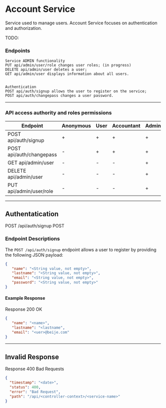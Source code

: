 # Account Service 
Service used to manage users. Account Service focuses on authentication and authorization.

TODO: 
### Endpoints

    Service ADMIN functionality
    PUT api/admin/user/role changes user roles; (in progress)
    DELETE api/admin/user deletes a user;
    GET api/admin/user displays information about all users.

    
    Authentication
    POST api/auth/signup allows the user to register on the service;
    POST api/auth/changepass changes a user password.

---
### API access authority and roles permissions
| Endpoint                   | Anonymous | User | Accountant | Administrator |
|----------------------------|-----------|------|------------|----------------|
| POST api/auth/signup       | +         | +    | +          | +              |
| POST api/auth/changepass   | -         | +    | +          | +              |
| GET api/admin/user         | -         | -    | -          | +              |
| DELETE api/admin/user      | -         | -    | -          | +              |
| PUT api/admin/user/role    | -         | -    | -          | +              |





---
## Authentatication
POST /api/auth/signup
POST 

### Endpoint Descriptions

The `POST /api/auth/signup` endpoint allows a user to register by providing the following JSON payload:

```json
{
   "name": "<String value, not empty>",
   "lastname": "<String value, not empty>",
   "email": "<String value, not empty>",
   "password": "<String value, not empty>"
}
```

#### Example Response

Response 200 OK
```json
{
   "name": "<name>",
   "lastname": "<lastname",
   "email": "<uer>@beije.com"
}
```





---
## Invalid Response
Response 400 Bad Requests
```json
{
  "timestamp": "<date>",
  "status": 400,
  "error": "Bad Request",
  "path": "/api/<controller-context>/<service-name>"
}
```


